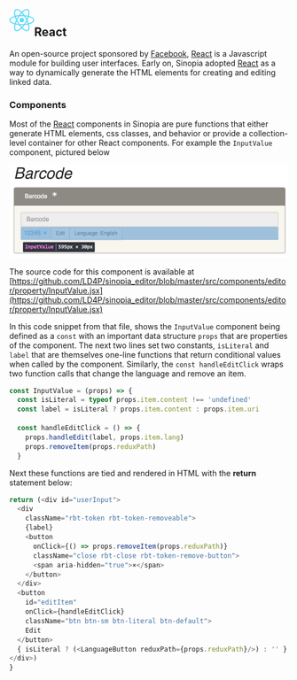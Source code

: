 <img src="data:image/svg+xml;base64,PHN2ZyB4bWxucz0iaHR0cDovL3d3dy53My5vcmcvMjAwMC9zdmciIHZpZXdCb3g9Ii0xMS41IC0xMC4yMzE3NCAyMyAyMC40NjM0OCI+CiAgPHRpdGxlPlJlYWN0IExvZ288L3RpdGxlPgogIDxjaXJjbGUgY3g9IjAiIGN5PSIwIiByPSIyLjA1IiBmaWxsPSIjNjFkYWZiIi8+CiAgPGcgc3Ryb2tlPSIjNjFkYWZiIiBzdHJva2Utd2lkdGg9IjEiIGZpbGw9Im5vbmUiPgogICAgPGVsbGlwc2Ugcng9IjExIiByeT0iNC4yIi8+CiAgICA8ZWxsaXBzZSByeD0iMTEiIHJ5PSI0LjIiIHRyYW5zZm9ybT0icm90YXRlKDYwKSIvPgogICAgPGVsbGlwc2Ugcng9IjExIiByeT0iNC4yIiB0cmFuc2Zvcm09InJvdGF0ZSgxMjApIi8+CiAgPC9nPgo8L3N2Zz4K" alt="" height="40" style="float:left">

## React

An open-source project sponsored by [Facebook](https://facebook.com),
[React][REACT] is a Javascript module for building user interfaces. Early on,
Sinopia adopted [React][REACT] as a way to dynamically generate the HTML
elements for creating and editing linked data.

### Components
Most of the [React][REACT] components in Sinopia are pure functions that either
generate HTML elements, css classes, and behavior or provide a collection-level
container for other React components. For example the `InputValue` component,
pictured below

![Barcode InputValue](../img/InputValue.png)

The source code for this component is available at
[https://github.com/LD4P/sinopia_editor/blob/master/src/components/editor/property/InputValue.jsx](https://github.com/LD4P/sinopia_editor/blob/master/src/components/editor/property/InputValue.jsx)

In this code snippet from that file, shows the `InputValue`
component being defined as a `const` with an important data structure `props` that are properties
of the component. The next two lines set two constants, `isLiteral` and `label`
that are themselves one-line functions that return conditional values when called
by the component. Similarly, the `const handleEditClick` wraps two function calls
that change the language and remove an item.

```javascript
const InputValue = (props) => {
  const isLiteral = typeof props.item.content !== 'undefined'
  const label = isLiteral ? props.item.content : props.item.uri

  const handleEditClick = () => {
    props.handleEdit(label, props.item.lang)
    props.removeItem(props.reduxPath)
  }
  ```

  Next these functions are tied and rendered in HTML with the **return** statement
  below:

  ```javascript
  return (<div id="userInput">
    <div
      className="rbt-token rbt-token-removeable">
      {label}
      <button
        onClick={() => props.removeItem(props.reduxPath)}
        className="close rbt-close rbt-token-remove-button">
        <span aria-hidden="true">×</span>
      </button>
    </div>
    <button
      id="editItem"
      onClick={handleEditClick}
      className="btn btn-sm btn-literal btn-default">
      Edit
    </button>
    { isLiteral ? (<LanguageButton reduxPath={props.reduxPath}/>) : '' }
  </div>)
}
```


[REACT]: https://reactjs.org/
